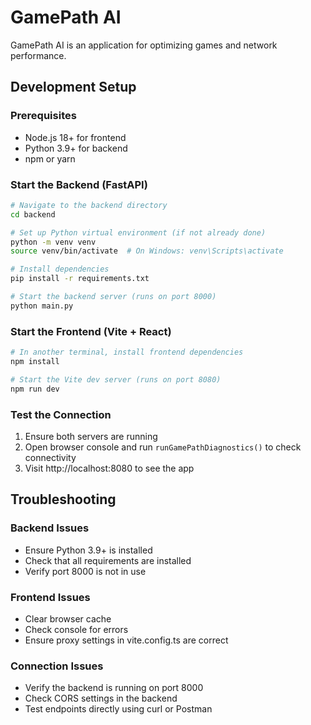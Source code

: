 
# GamePath AI

GamePath AI is an application for optimizing games and network performance.

## Development Setup

### Prerequisites
- Node.js 18+ for frontend
- Python 3.9+ for backend
- npm or yarn

### Start the Backend (FastAPI)

```bash
# Navigate to the backend directory
cd backend

# Set up Python virtual environment (if not already done)
python -m venv venv
source venv/bin/activate  # On Windows: venv\Scripts\activate

# Install dependencies
pip install -r requirements.txt

# Start the backend server (runs on port 8000)
python main.py
```

### Start the Frontend (Vite + React)

```bash
# In another terminal, install frontend dependencies
npm install

# Start the Vite dev server (runs on port 8080)
npm run dev
```

### Test the Connection

1. Ensure both servers are running
2. Open browser console and run `runGamePathDiagnostics()` to check connectivity
3. Visit http://localhost:8080 to see the app

## Troubleshooting

### Backend Issues
- Ensure Python 3.9+ is installed
- Check that all requirements are installed
- Verify port 8000 is not in use

### Frontend Issues
- Clear browser cache
- Check console for errors
- Ensure proxy settings in vite.config.ts are correct

### Connection Issues
- Verify the backend is running on port 8000
- Check CORS settings in the backend
- Test endpoints directly using curl or Postman
